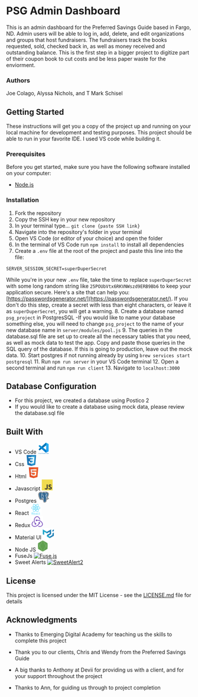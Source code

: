 # PSG Admin Dashboard

This is an admin dashboard for the Preferred Savings Guide based in Fargo, ND. Admin users will be able to log in, add, delete, and edit organizations and groups that host fundraisers. The fundraisers track the books requested, sold, checked back in, as well as money received and outstanding balance. This is the first step in a bigger project to digitize part of their coupon book to cut costs and be less paper waste for the enviorment.

### Authors

Joe Colago, Alyssa Nichols, and T Mark Schisel

## Getting Started

These instructions will get you a copy of the project up and running on your local machine for development and testing purposes. This project should be able to run in your favorite IDE. I used VS code while building it.

### Prerequisites

Before you get started, make sure you have the following software installed on your computer:

- [Node.js](https://nodejs.org/en/)

### Installation

1. Fork the repository
2. Copy the SSH key in your new repository
3. In your terminal type... `git clone {paste SSH link}`
4. Navigate into the repository's folder in your terminal
5. Open VS Code (or editor of your choice) and open the folder
6. In the terminal of VS Code run `npm install` to install all dependencies
7. Create a `.env` file at the root of the project and paste this line into the file:

```
SERVER_SESSION_SECRET=superDuperSecret
```

While you're in your new `.env` file, take the time to replace `superDuperSecret` with some long random string like `25POUbVtx6RKVNWszd9ERB9Bb6` to keep your application secure. Here's a site that can help you: [https://passwordsgenerator.net/](https://passwordsgenerator.net/). If you don't do this step, create a secret with less than eight characters, or leave it as `superDuperSecret`, you will get a warning. 8. Create a database named `psg_project` in PostgresSQL
-If you would like to name your database something else, you will need to change `psg_project` to the name of your new database name in `server/modules/pool.js` 9. The queries in the database.sql file are set up to create all the necessary tables that you need, as well as mock data to test the app. Copy and paste those queries in the SQL query of the database. If this is going to production, leave out the mock data. 10. Start postgres if not running already by using `brew services start postgresql` 11. Run `npm run server` in your VS Code terminal 12. Open a second terminal and run `npm run client` 13. Navigate to `localhost:3000`

## Database Configuration

- For this project, we created a database using Postico 2
- If you would like to create a database using mock data, please review the database.sql file

## Built With

- VS Code <a href="https://code.visualstudio.com/"><img src="https://github.com/devicons/devicon/blob/master/icons/vscode/vscode-original-wordmark.svg" height="30px" width="30px" /></a>
- Css <a href="https://www.w3schools.com/w3css/defaulT.asp"><img src="https://raw.githubusercontent.com/devicons/devicon/master/icons/css3/css3-original.svg" height="30px" width="30px" /></a>
- Html <a href="https://www.w3schools.com/html/"><img src="https://raw.githubusercontent.com/devicons/devicon/master/icons/html5/html5-original.svg" height="30px" width="30px" /></a>
- Javascript <a href="https://www.w3schools.com/js/default.asp"><img src="https://raw.githubusercontent.com/devicons/devicon/master/icons/javascript/javascript-original.svg" height="30px" width="30px" /></a>
- Postgres <a href="https://www.postgresql.org/"><img src="https://raw.githubusercontent.com/devicons/devicon/master/icons/postgresql/postgresql-original.svg" height="30px" width="30px" /></a>
- React <a href="https://reactjs.org/"><img src="https://raw.githubusercontent.com/devicons/devicon/master/icons/react/react-original-wordmark.svg" height="30px" width="30px" /></a>
- Redux <a href="https://redux.js.org/"><img src="https://raw.githubusercontent.com/devicons/devicon/master/icons/redux/redux-original.svg" height="30px" width="30px" /></a>
- Material UI <a href="https://material-ui.com/"><img src="https://raw.githubusercontent.com/devicons/devicon/master/icons/materialui/materialui-original.svg" height="30px" width="30px" /></a>
- Node JS <a href="https://nodejs.org/en/"><img src="https://github.com/devicons/devicon/blob/master/icons/nodejs/nodejs-plain.svg" height="30px" width="30px" /></a>
- FuseJs <a href="https://fusejs.io/"><img src="https://github.com/devicons/devicon/blob/master/icons/fusejs/fusejs-plain.svg" height="30px" width="30px" alt="Fuse.js"></a>
- Sweet Alerts <a href="https://sweetalert2.github.io/"><img src="https://raw.githubusercontent.com/sweetalert2/sweetalert2/master/assets/sweetalert2.png" height="30px" width="30px" alt="SweetAlert2"></a>

## License

This project is licensed under the MIT License - see the [LICENSE.md](LICENSE.md) file for details

## Acknowledgments

- Thanks to Emerging Digital Academy for teaching us the skills to complete this project

- Thank you to our clients, Chris and Wendy from the Preferred Savings Guide

- A big thanks to Anthony at Devii for providing us with a client, and for your support throughout the project

- Thanks to Ann, for guiding us through to project completion
